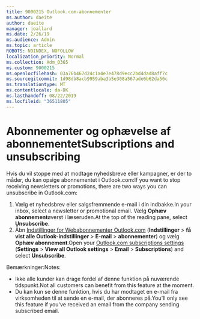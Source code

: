 ```yaml
---
title: 9000215 Outlook.com-abonnementer
ms.author: daeite
author: daeite
manager: joallard
ms.date: 2/26/19
ms.audience: Admin
ms.topic: article
ROBOTS: NOINDEX, NOFOLLOW
localization_priority: Normal
ms.collection: Adm_O365
ms.custom: 9000215
ms.openlocfilehash: 03a76b467d24c1a4e7e478d9ecc2bd4dad8aff7c
ms.sourcegitcommit: 1d98db8acb9959aba3b5e308a567ade6b62da56c
ms.translationtype: MT
ms.contentlocale: da-DK
ms.lasthandoff: 08/22/2019
ms.locfileid: "36511805"
---
```

# <a name="subscriptions-and-unsubscribing"></a><span data-ttu-id="04981-102">Abonnementer og ophævelse af abonnementet</span><span class="sxs-lookup"><span data-stu-id="04981-102">Subscriptions and unsubscribing</span></span>

<span data-ttu-id="04981-103">Hvis du vil stoppe med at modtage nyhedsbreve eller kampagner, er der to måder, du kan opsige abonnementet i Outlook.com:</span><span class="sxs-lookup"><span data-stu-id="04981-103">If you want to stop receiving newsletters or promotions, there are two ways you can unsubscribe in Outlook.com:</span></span>

1. <span data-ttu-id="04981-104">Vælg et nyhedsbrev eller salgsfremmende e-mail i din indbakke.</span><span class="sxs-lookup"><span data-stu-id="04981-104">In your inbox, select a newsletter or promotional email.</span></span> <span data-ttu-id="04981-105">Vælg **Ophæv abonnement**øverst i læseruden.</span><span class="sxs-lookup"><span data-stu-id="04981-105">At the top of the reading pane, select **Unsubscribe**.</span></span>
2. <span data-ttu-id="04981-106">Åbn [Indstillinger for Webabonnementer Outlook.com](https://outlook.live.com/mail/options/mail/brandsSubscriptions) (**Indstillinger** > **få vist alle Outlook-indstillinger** > **E-mail** > **abonnementer**) og vælg **Ophæv abonnement**.</span><span class="sxs-lookup"><span data-stu-id="04981-106">Open your [Outlook.com subscriptions settings](https://outlook.live.com/mail/options/mail/brandsSubscriptions) (**Settings** > **View all Outlook settings** > **Email** > **Subscriptions**) and select **Unsubscribe**.</span></span>

<span data-ttu-id="04981-107">Bemærkninger:</span><span class="sxs-lookup"><span data-stu-id="04981-107">Notes:</span></span>

- <span data-ttu-id="04981-108">Ikke alle kunder kan drage fordel af denne funktion på nuværende tidspunkt.</span><span class="sxs-lookup"><span data-stu-id="04981-108">Not all customers can benefit from this feature at the moment.</span></span>
- <span data-ttu-id="04981-109">Du kan kun se denne funktion, hvis du har modtaget en e-mail fra virksomheden til at sende en e-mail, der abonneres på.</span><span class="sxs-lookup"><span data-stu-id="04981-109">You'll only see this feature if you've received an email from the company sending subscribed email.</span></span>